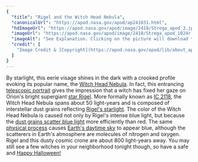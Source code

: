 ```yaml
---
{
  "title": "Rigel and the Witch Head Nebula",
  "canonicalUrl": "https://apod.nasa.gov/apod/ap241031.html",
  "hdImageUrl": "https://apod.nasa.gov/apod/image/2410/Strega_apod_3.jpg",
  "imageUrl": "https://apod.nasa.gov/apod/image/2410/Strega_apod_1024r.jpg",
  "imageAlt": "See Explanation. Clicking on the picture will download the highest resolution version available.",
  "credit": [
    "Image Credit & [Copyright](https://apod.nasa.gov/apod/lib/about_apod.html#srapply): [Simone Curzi](https://www.instagram.com/simone_curzi_skylover/)"
  ]
}
---
```


By starlight, this eerie visage shines in the dark with a crooked profile evoking its popular name, the [Witch Head Nebula](https://apod.nasa.gov/apod/ap061211.html). In fact, this entrancing [telescopic portrait](https://www.flickr.com/photos/197697877@N05/53527999667/) gives the impression that a witch has fixed her gaze on Orion's bright supergiant [star Rigel](https://en.wikipedia.org/wiki/Rigel). More formally known as [IC 2118](https://en.wikipedia.org/wiki/IC_2118), the Witch Head Nebula spans about 50 light-years and is composed of interstellar dust grains reflecting [Rigel's starlight](https://ui.adsabs.harvard.edu/abs/1997MNRAS.290..521I/abstract). The color of the Witch Head Nebula is caused not only by Rigel's intense blue light, but because the [dust grains scatter blue light](https://astronomy.swin.edu.au/cosmos/d/Dust+Grain) more efficiently than red. The same [physical process](http://hyperphysics.phy-astr.gsu.edu/hbase/atmos/blusky.html) causes [Earth's daytime sky](https://spaceplace.nasa.gov/blue-sky/en/) to appear blue, although the scatterers in Earth's atmosphere are molecules of nitrogen and oxygen. Rigel and this dusty cosmic crone are about 800 light-years away. You may still see a few witches in your neighborhood tonight though, so have a safe and [Happy Halloween!](https://science.nasa.gov/exoplanets/immersive/galaxy-of-horrors/)
